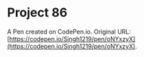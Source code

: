# Project 86

A Pen created on CodePen.io. Original URL: [https://codepen.io/Singh1219/pen/oNYxzyX](https://codepen.io/Singh1219/pen/oNYxzyX).


